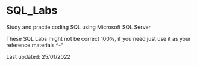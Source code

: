 # SQL_Labs
Study and practie coding SQL using Microsoft SQL Server

These SQL Labs might not be correct 100%, if you need just use it as your reference materials ^-^


Last updated: 25/01/2022
